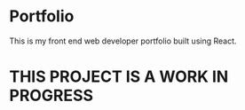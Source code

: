 # Portfolio

This is my front end web developer portfolio built using React.

# THIS PROJECT IS A WORK IN PROGRESS
